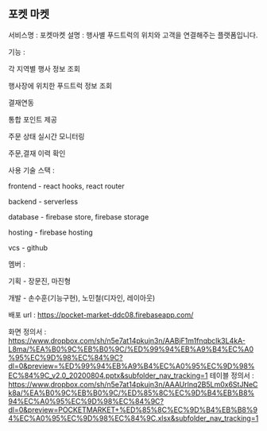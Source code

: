
## 포켓 마켓

서비스명 : 포켓마켓
설명 : 행사별 푸드트럭의 위치와 고객을 연결해주는 플랫폼입니다.

기능 : 

각 지역별 행사 정보 조회

행사장에 위치한 푸드트럭 정보 조회

결재연동

통합 포인트 제공 

주문 상태 실시간 모니터링

주문,결재 이력 확인


사용 기술 스택 :

frontend - react hooks, react router

backend - serverless

database - firebase store, firebase storage

hosting - firebase hosting

vcs - github


멤버 :

기획 - 장문진, 마진형

개발 - 손수훈(기능구현), 노민철(디자인, 레이아웃)

배포 url : https://pocket-market-ddc08.firebaseapp.com/

화면 정의서 : https://www.dropbox.com/sh/n5e7at14pkujn3n/AABjF1m1fnqbclk3L4kA-L8ma/%EA%B0%9C%EB%B0%9C/%ED%99%94%EB%A9%B4%EC%A0%95%EC%9D%98%EC%84%9C?dl=0&preview=%ED%99%94%EB%A9%B4%EC%A0%95%EC%9D%98%EC%84%9C_v2.0_20200804.pptx&subfolder_nav_tracking=1
테이블 정의서 : https://www.dropbox.com/sh/n5e7at14pkujn3n/AAAUrlnq2B5Lm0x6StJNeCk8a/%EA%B0%9C%EB%B0%9C/%ED%85%8C%EC%9D%B4%EB%B8%94%EC%A0%95%EC%9D%98%EC%84%9C?dl=0&preview=POCKETMARKET+%ED%85%8C%EC%9D%B4%EB%B8%94%EC%A0%95%EC%9D%98%EC%84%9C.xlsx&subfolder_nav_tracking=1




